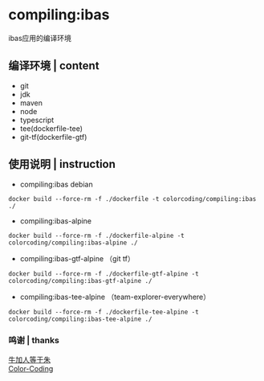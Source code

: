 # compiling:ibas
ibas应用的编译环境

## 编译环境 | content
* git
* jdk
* maven
* node
* typescript
* tee(dockerfile-tee)
* git-tf(dockerfile-gtf)

## 使用说明 | instruction
* compiling:ibas debian
~~~
docker build --force-rm -f ./dockerfile -t colorcoding/compiling:ibas ./
~~~
* compiling:ibas-alpine
~~~
docker build --force-rm -f ./dockerfile-alpine -t colorcoding/compiling:ibas-alpine ./
~~~
* compiling:ibas-gtf-alpine （git tf）
~~~
docker build --force-rm -f ./dockerfile-gtf-alpine -t colorcoding/compiling:ibas-gtf-alpine ./
~~~
* compiling:ibas-tee-alpine （team-explorer-everywhere）
~~~
docker build --force-rm -f ./dockerfile-tee-alpine -t colorcoding/compiling:ibas-tee-alpine ./
~~~

### 鸣谢 | thanks
[牛加人等于朱](http://baike.baidu.com/view/1769.htm "NiurenZhu")<br>
[Color-Coding](http://colorcoding.org/ "咔啦工作室")<br>
